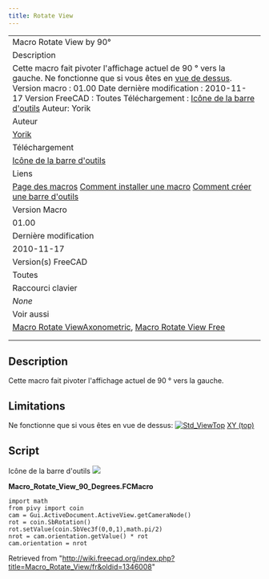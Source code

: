 ```yaml
---
title: Rotate View
---
```


|                                                                                                                                                                                                                                                                                                                                                                                         |
| --------------------------------------------------------------------------------------------------------------------------------------------------------------------------------------------------------------------------------------------------------------------------------------------------------------------------------------------------------------------------------------- |
| Macro Rotate View by 90°                                                                                                                                                                                                                                                                                                                                                                |
| Description                                                                                                                                                                                                                                                                                                                                                                             |
| Cette macro fait pivoter l'affichage actuel de 90 ° vers la gauche. Ne fonctionne que si vous êtes en [vue de dessus](/Std_ViewTop/fr "Std ViewTop/fr"). Version macro : 01.00 Date dernière modification : 2010-11-17 Version FreeCAD : Toutes Téléchargement : [Icône de la barre d'outils](https://wiki.freecad.org/images/a/a0/Macro_Rotate_View_view_90_Degrees.png) Auteur: Yorik |
| Auteur                                                                                                                                                                                                                                                                                                                                                                                  |
| [Yorik](/User:Yorik "User:Yorik")                                                                                                                                                                                                                                                                                                                                                       |
| Téléchargement                                                                                                                                                                                                                                                                                                                                                                          |
| [Icône de la barre d'outils](https://wiki.freecad.org/images/a/a0/Macro_Rotate_View_view_90_Degrees.png)                                                                                                                                                                                                                                                                                |
| Liens                                                                                                                                                                                                                                                                                                                                                                                   |
| [Page des macros](/Macros_recipes/fr "Macros recipes/fr") [Comment installer une macro](/How_to_install_macros/fr "How to install macros/fr") [Comment créer une barre d'outils](/Customize_Toolbars/fr "Customize Toolbars/fr")                                                                                                                                                        |
| Version Macro                                                                                                                                                                                                                                                                                                                                                                           |
| 01.00                                                                                                                                                                                                                                                                                                                                                                                   |
| Dernière modification                                                                                                                                                                                                                                                                                                                                                                   |
| 2010-11-17                                                                                                                                                                                                                                                                                                                                                                              |
| Version(s) FreeCAD                                                                                                                                                                                                                                                                                                                                                                      |
| Toutes                                                                                                                                                                                                                                                                                                                                                                                  |
| Raccourci clavier                                                                                                                                                                                                                                                                                                                                                                       |
| _None_                                                                                                                                                                                                                                                                                                                                                                                  |
| Voir aussi                                                                                                                                                                                                                                                                                                                                                                              |
| [Macro Rotate ViewAxonometric](/Macro_Rotate_ViewAxonometric/fr "Macro Rotate ViewAxonometric/fr"), [Macro Rotate View Free](/Macro_Rotate_View_Free/fr "Macro Rotate View Free/fr")                                                                                                                                                                                                    |
|                                                                                                                                                                                                                                                                                                                                                                                         |
|                                                                                                                                                                                                                                                                                                                                                                                         |

## Description

Cette macro fait pivoter l'affichage actuel de 90 ° vers la gauche.

## Limitations

Ne fonctionne que si vous êtes en vue de dessus: [![Std_ViewTop](/images/View-top.svg)](/Std_ViewTop "Std_ViewTop ") [XY (top)](/Std_ViewTop/fr "Std ViewTop/fr")

## Script

Icône de la barre d'outils ![](/images/Macro_Rotate_View_view_90_Degrees.png)

**Macro_Rotate_View_90_Degrees.FCMacro**

```
import math
from pivy import coin
cam = Gui.ActiveDocument.ActiveView.getCameraNode()
rot = coin.SbRotation()
rot.setValue(coin.SbVec3f(0,0,1),math.pi/2)
nrot = cam.orientation.getValue() * rot
cam.orientation = nrot
```

Retrieved from "<http://wiki.freecad.org/index.php?title=Macro_Rotate_View/fr&oldid=1346008>"
